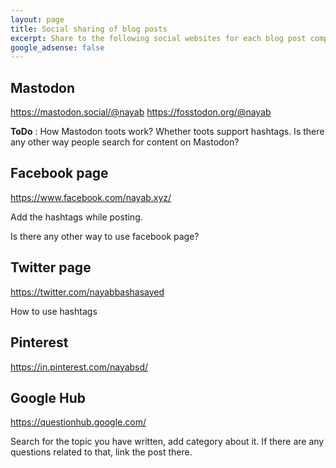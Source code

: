 ```yaml
---
layout: page
title: Social sharing of blog posts
excerpt: Share to the following social websites for each blog post completion.
google_adsense: false
---
```

## Mastodon
https://mastodon.social/@nayab
https://fosstodon.org/@nayab

**ToDo** : How Mastodon toots work? Whether toots support hashtags. Is there any other way people search for content on Mastodon?

## Facebook page
https://www.facebook.com/nayab.xyz/

Add the hashtags while posting.

Is there any other way to use facebook page?

## Twitter page
https://twitter.com/nayabbashasayed

How to use hashtags

## Pinterest
https://in.pinterest.com/nayabsd/

## Google Hub
https://questionhub.google.com/

Search for the topic you have written, add category about it. If there are any questions related to that, link the post there.
